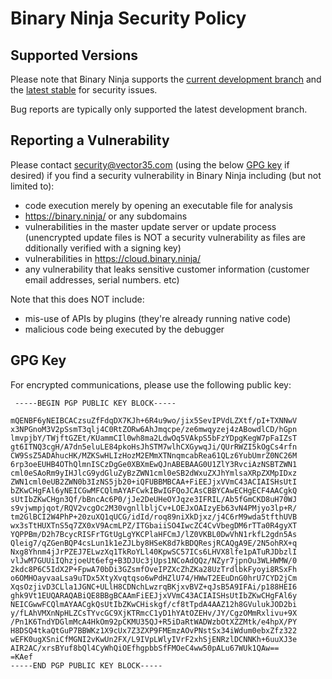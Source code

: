 # Binary Ninja Security Policy

## Supported Versions

Please note that Binary Ninja supports the [current development branch](https://github.com/Vector35/binaryninja-api) and the [latest stable](https://github.com/Vector35/binaryninja-api/tree/master) for security issues.

Bug reports are typically only supported the latest development branch.

## Reporting a Vulnerability

Please contact security@vector35.com (using the below [GPG key](#gpg-key) if desired) if you find a security vulnerability in Binary Ninja including (but not limited to):

 - code execution merely by opening an executable file for analysis
 - https://binary.ninja/ or any subdomains
 - vulnerabilities in the master update server or update process (unencrypted update files is NOT a security vulnerability as files are dditionally verified with a signing key)
 - vulnerabilities in https://cloud.binary.ninja/
 - any vulnerability that leaks sensitive customer information (customer email addresses, serial numbers. etc)
  
Note that this does NOT include:
 - mis-use of APIs by plugins (they're already running native code)
 - malicious code being executed by the debugger
 
  ## GPG Key
 
 For encrypted communications, please use the following public key:
``` 
 -----BEGIN PGP PUBLIC KEY BLOCK-----

mQENBF6yNEIBCACzsuZfFdqDX7KJh+6R4u9wo/jix5SevIPVdLZXtf/pI+TXNNwV
x3NPGnoM3V2pSsmT3qlj4C0RtZORw6AhJmqcpe/ze6mwqyzej4zABowdlCD/hGpn
lmvpjbY/TWjftGZEt/KUammCIl0wh8ma2LdwOq5VAkpS5bFzYDpgKegW7pFaIZsT
gt6ITNQ3cgH/A7dn5eluLE84pkoHsJhSTM7wlhCXGywqJi/QUrRWZI5kOgCs4rfn
CW9SsZ5ADAhucHK/MZKSwHLIzHozM2EMmXTNnqmcabRea61QLz6YubUmrZ0NC26M
6rp3oeEUHB4OThQlmnISCzDgGe0XBXmEwQJnABEBAAG0U1ZlY3RvciAzNSBTZWN1
cml0eSAoRm9yIHJlcG9ydGluZyBzZWN1cml0eSB2dWxuZXJhYmlsaXRpZXMpIDxz
ZWN1cml0eUB2ZWN0b3IzNS5jb20+iQFUBBMBCAA+FiEEJjxVVmC43ACIAISHsUtI
bZKwCHgFAl6yNEICGwMFCQlmAYAFCwkIBwIGFQoJCAsCBBYCAwECHgECF4AACgkQ
sUtIbZKwCHgn3Qf/bBncAc6P0/jJe2DeUHeOYJqze3IFRIL/Ab5fGmCKD8uH70WJ
s9vjwmpjqot/RQV2vcgOc2M30vgnllbljCv+LOEJxOAIzyEb63vN4PMjyo3lp+R/
tm2GlBCI2W4PhP+20zuXQ1qUCG/idId/roq89niXkDjxz/j4C6rM9wda5tfthUVB
wx3sTtHUXTnS5q7ZX0xV9AcmLPZ/ITGbaiiSO4IwcZC4CvVbegDM6rTTa0R4gyXT
YQPPBm/D2h7BcycRISFrTGtUgLgYKCPlaHFCmJ/lZ0VKBL0DwVhN1rkfL2gdn5As
Qleig7/qZGenBQP4csLun1k1eZJLby8HSeK8d7kBDQResjRCAQgA9E/2N5ohRX+q
Nxg8Yhnm4jJrPZEJ7ELwzXq1TkRoYLl40KpwSC57ICs6LHVX8lfe1pATuRJDbzlI
vlJwM7GUUiIQhzjoeUt6efg+B3DJUc3jUps1NCoAdQQz/NZyr7jpnOu3WLHWMW/0
2kdc8P6C5IdX2P+FpwA70bDi3GZsmfOveIPZXcZhZKa28UzTrdlbkFyoyi8RSxFh
o6OMHOayvaaLsa9uTDx5XtyXvqtqso6wPdHZlU74/HWwT2EEuDnG0hrU7CYD2jCm
XqsOzjivD3CLla1JGNC+ULlH8CDNchLwzrqBKjxvBVZ+qJsB5A9IFAi/p188HEI6
ghk9Vt1EUQARAQABiQE8BBgBCAAmFiEEJjxVVmC43ACIAISHsUtIbZKwCHgFAl6y
NEICGwwFCQlmAYAACgkQsUtIbZKwCHiskgf/cf8tTpdA4AAZ12h8GVulukJOD2bi
y/fLAhVMXnNpHLZCsTYvcGC9XjKTRmcC1yD1hYAtOZEHv/JY/CgzOMmRxlivu+9X
/Pn1K6TndYDGlmMcA4HkOm92pCKMU35QJ+R5iDaRtWADWzbOtXZZMtk/e4hpX/PY
H8DSQ4tkaQtGuP7BBWKz1X9cUx7Z3ZXP9FMEmzAOvPNstSx34iWdum0ebxZfz322
wEFK0ugXSniCfMGNI2vKwUn2FX/L9IVpLWlyIVrF2xhSjENRzlDCNNKh+6uuXJ3e
AIR2AC/xrsBYuf8bQl4CyWhQiOEfhgpbbSfFMOeC4ww50pALu67WUk1QAw==
=KAef
-----END PGP PUBLIC KEY BLOCK-----
```
